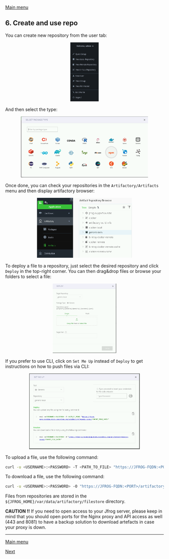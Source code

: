 [Main menu](../README.md)

## 6. Create and use repo

You can create new repository from the user tab:

<p align="center">
  <img src="../pictures/repository-create.png" width="18%" height="18%">
</p>

And then select the type:

<p align="center">
  <img src="../pictures/repository-type.png" width="80%" height="80%">
</p>

Once done, you can check your repositories in the ```Artifactory/Artifacts``` menu and then display artifactory browser:

<p align="center">
  <img src="../pictures/artifactory-browser.png" width="60%" height="60%">
</p>

To deploy a file to a repository, just select the desired repository and click ```Deploy``` in the top-right corner. You can then drag&drop files or browse your folders to select a file:

<p align="center">
  <img src="../pictures/deploy-webui.png" width="40%" height="40%">
</p>

If you prefer to use CLI, click on ```Set Me Up``` instead of ```Deploy``` to get instructions on how to push files via CLI:

<p align="center">
  <img src="../pictures/setmeup-CLI.png" width="70%" height="70%">
</p>

To upload a file, use the following command:

```bash
curl -u <USERNAME>:<PASSWORD> -T <PATH_TO_FILE> "https://JFROG-FQDN:<PORT>/artifactory/<YOUR-REPO>/<TARGET_FILE_PATH>"
```

To download a file, use the following command:

```bash
curl -u <USERNAME>:<PASSWORD> -O "https://JFROG-FQDN:<PORT>/artifactory/<YOUR-REPO>/<TARGET_FILE_PATH>"
```
Files from repositories are stored in the ```${JFROG_HOME}/var/data/artifactory/filestore``` directory.

**CAUTION !!** If you need to open access to your Jfrog server, please keep in mind that you should open ports for the Nginx proxy and API access as well (443 and 8081) to have a backup solution to download artefacts in case your proxy is down.

---------------------------------------------------------------------------------------------------------------------------------

[Main menu](../README.md)

[Next](07-Using-API.md)
